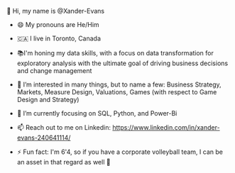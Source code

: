 👋 Hi, my name is @Xander-Evans
- 😄 My pronouns are He/Him
-  🇨🇦 I live in Toronto, Canada
-  📚I'm honing my data skills, with a focus on data transformation for exploratory analysis with the ultimate goal of driving business decisions and change management 
-  👀 I’m interested in many things, but to name a few: Business Strategy, Markets, Measure Design, Valuations, Games (with respect to Game Design and Strategy)
-  🌱 I’m currently focusing on SQL, Python, and Power-Bi
-  📫 Reach out to me on Linkedin: https://www.linkedin.com/in/xander-evans-240641114/

-  ⚡ Fun fact: I'm 6'4, so if you have a corporate volleyball team, I can be an asset in that regard as well 🏐

